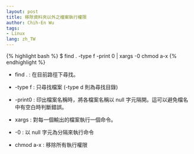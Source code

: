 ```yaml
---
layout: post
title: 移除資料夾以外之檔案執行權限
author: Chih-En Wu
tags:
- Linux
lang: zh_TW
---
```

{% highlight bash %}
$ find . -type f -print 0 | xargs -0 chmod a-x
{% endhighlight %}

* find . : 在目前路徑下尋找。

* -type f : 只尋找檔案 (-type d 則為尋找目錄)

* -print0 : 印出檔案名稱時，將各檔案名稱以 null 字元隔開。這可以避免檔名中有空白時判斷錯誤。

* xargs : 對每一個輸出的檔案執行一個命令。

* -0 : 以 null 字元為分隔來執行命令

* chmod a-x : 移除所有執行權限
